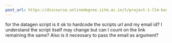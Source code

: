 ```yaml
---
post_url: https://discourse.onlinedegree.iitm.ac.in/t/project-1-llm-based-automation-agent-discussion-thread-tds-jan-2025/164277/424
---
```

for the datagen script is it ok to hardcode the scripts url and my email id? I understand the script itself may change but can I count on the link remaining the same? Also is it necessary to pass the email as argument?
